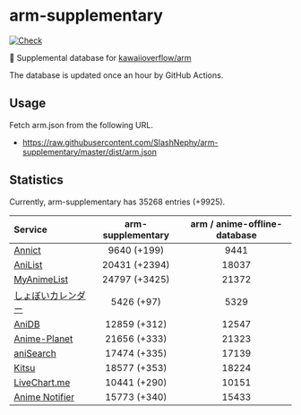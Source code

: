 # arm-supplementary

[![Check](https://github.com/SlashNephy/arm-supplementary/actions/workflows/check-node.yml/badge.svg)](https://github.com/SlashNephy/arm-supplementary/actions/workflows/check-node.yml)

💊 Supplemental database for [kawaiioverflow/arm](https://github.com/kawaiioverflow/arm)

The database is updated once an hour by GitHub Actions.

## Usage

Fetch arm.json from the following URL.

- https://raw.githubusercontent.com/SlashNephy/arm-supplementary/master/dist/arm.json

## Statistics

Currently, arm-supplementary has 35268 entries (+9925).

| Service                                     | arm-supplementary | arm / anime-offline-database |
| :------------------------------------------ | :---------------: | :--------------------------: |
| [Annict](https://annict.com)                |    9640 (+199)    |             9441             |
| [AniList](https://anilist.co)               |   20431 (+2394)   |            18037             |
| [MyAnimeList](https://myanimelist.net)      |   24797 (+3425)   |            21372             |
| [しょぼいカレンダー](https://cal.syoboi.jp) |    5426 (+97)     |             5329             |
| [AniDB](https://anidb.net)                  |   12859 (+312)    |            12547             |
| [Anime-Planet](https://anime-planet.com)    |   21656 (+333)    |            21323             |
| [aniSearch](https://anisearch.com)          |   17474 (+335)    |            17139             |
| [Kitsu](https://kitsu.io)                   |   18577 (+353)    |            18224             |
| [LiveChart.me](https://livechart.me)        |   10441 (+290)    |            10151             |
| [Anime Notifier](https://notify.moe)        |   15773 (+340)    |            15433             |
